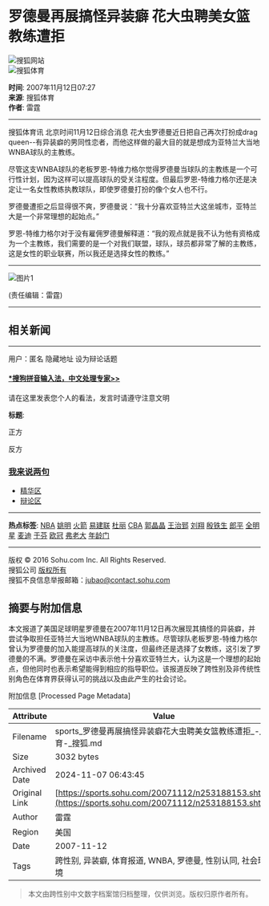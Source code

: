 # 罗德曼再展搞怪异装癖 花大虫聘美女篮教练遭拒

![搜狐网站](https://images.sohu.com/uiue/sohu_logo/2005/sohu_logo2.gif)  
![搜狐体育](https://sports.sohu.com/upload/simgs20110121/sports_gmlogo2.gif)  

**时间**: 2007年11月12日07:27  
**来源**: 搜狐体育  
**作者**: 雷霆  

---

搜狐体育讯 北京时间11月12日综合消息 花大虫罗德曼近日把自己再次打扮成drag queen--有异装癖的男同性恋者，而他这样做的最大目的就是想成为亚特兰大当地WNBA球队的主教练。

尽管这支WNBA球队的老板罗恩-特维力格尔觉得罗德曼当球队的主教练是一个可行性计划，因为这样可以提高球队的受关注程度。但最后罗恩-特维力格尔还是决定让一名女性教练执教球队，即使罗德曼打扮的像个女人也不行。

罗德曼遭拒之后显得很不爽，罗德曼说：“我十分喜欢亚特兰大这坐城市，亚特兰大是一个非常理想的起始点。”

罗恩-特维力格尔对于没有雇佣罗德曼解释道：“我的观点就是我不认为他有资格成为一个主教练，我们需要的是一个对我们联盟，球队，球员都非常了解的主教练，这是女性的职业联赛，所以我还是选择女性的教练。”

---

![图片1](https://photocdn.sohu.com/20070101/Img247386504.gif)  

(责任编辑：雷霆)

---

## 相关新闻

---

用户：匿名 隐藏地址 设为辩论话题

#### [*搜狗拼音输入法，中文处理专家>>](https://pinyin.sogou.com?p=51231100)

请在这里发表您个人的看法，发言时请遵守注意文明

**标题**:

正方

反方

### [我来说两句](https://comment2.news.sohu.com/viewcomments.action?id=253188153)

- [精华区](https://comment2.news.sohu.com/viewelites.action?id=253188153)
- [辩论区](https://comment2.news.sohu.com/viewdebates.action?id=253188153)

---

**热点标签**: [NBA](https://tag.blog.sohu.com/NBA/) [姚明](https://tag.blog.sohu.com/%D2%A6%C3%F7/) [火箭](https://tag.blog.sohu.com/%BB%F0%BC%FD/) [易建联](https://tag.blog.sohu.com/%D2%D7%BD%A8%C1%AA/) [杜丽](https://tag.blog.sohu.com/%B6%C5%C0%F6/) [CBA](https://tag.blog.sohu.com/CBA/) [郭晶晶](https://tag.blog.sohu.com/%B9%F9%BE%A7%BE%A7/) [王治郅](https://tag.blog.sohu.com/%CD%F5%D6%CE%DB%A4/) [刘翔](https://tag.blog.sohu.com/%C1%F5%CF%E8/) [殷铁生](https://tag.blog.sohu.com/%D2%F3%CC%FA%C9%FA/) [郎平](https://tag.blog.sohu.com/%C0%C9%C6%BD/) [全明星](https://tag.blog.sohu.com/%C8%AB%C3%F7%D0%C7/) [麦迪](https://tag.blog.sohu.com/%C2%F3%B5%CF/) [于芬](https://tag.blog.sohu.com/%D3%DA%B7%D2/) [欧冠](https://tag.blog.sohu.com/%C5%B7%B9%DA/) [弗老大](https://tag.blog.sohu.com/%B8%A5%C0%CF%B4%F3/) [年龄门](https://tag.blog.sohu.com/%C4%EA%C1%E4%C3%C5/)  

---

版权 © 2016 Sohu.com Inc. All Rights Reserved.  
搜狐公司 [版权所有](https://corp.sohu.com/s2007/copyright/)  
搜狐不良信息举报邮箱：[jubao@contact.sohu.com](mailto:jubao@contact.sohu.com)

## 摘要与附加信息

<!-- tcd_abstract -->
本文报道了美国足球明星罗德曼在2007年11月12日再次展现其搞怪的异装癖，并尝试争取担任亚特兰大当地WNBA球队的主教练。尽管球队老板罗恩-特维力格尔曾认为罗德曼的加入能提高球队的关注度，但最终还是选择了女教练，这引发了罗德曼的不满。罗德曼在采访中表示他十分喜欢亚特兰大，认为这是一个理想的起始点，但他同时也表示希望能得到相应的指导职位。该报道反映了跨性别及非传统性别角色在体育界获得认可的挑战以及由此产生的社会讨论。
<!-- tcd_abstract_end -->

附加信息 [Processed Page Metadata]

| Attribute       | Value                                  |
|-----------------|----------------------------------------|
| Filename        | sports_罗德曼再展搞怪异装癖花大虫聘美女篮教练遭拒_-_体育-_搜狐.md                             |
| Size            | 3032 bytes                           |
| Archived Date   | 2024-11-07 06:43:45                             |
| Original Link   | [https://sports.sohu.com/20071112/n253188153.shtml](https://sports.sohu.com/20071112/n253188153.shtml)                       |
| Author          | 雷霆                               |
| Region          | 美国                               |
| Date            | 2007-11-12                                 |
| Tags            | 跨性别, 异装癖, 体育报道, WNBA, 罗德曼, 性别认同, 社会环境                                 |
>
> 本文由跨性别中文数字档案馆归档整理，仅供浏览。版权归原作者所有。
>